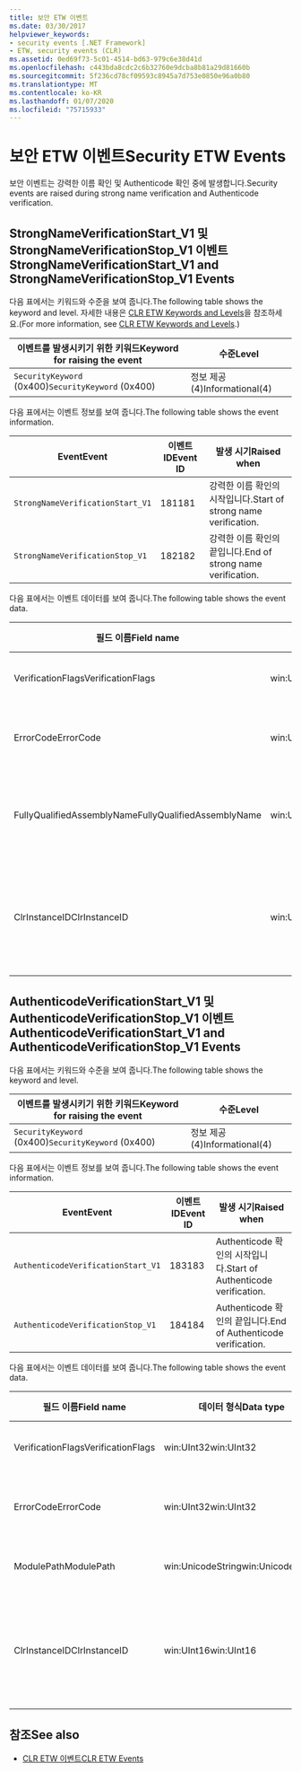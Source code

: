 ```yaml
---
title: 보안 ETW 이벤트
ms.date: 03/30/2017
helpviewer_keywords:
- security events [.NET Framework]
- ETW, security events (CLR)
ms.assetid: 0ed69f73-5c01-4514-bd63-979c6e38d41d
ms.openlocfilehash: c443bda8cdc2c6b32760e9dcba8b81a29d81660b
ms.sourcegitcommit: 5f236cd78cf09593c8945a7d753e0850e96a0b80
ms.translationtype: MT
ms.contentlocale: ko-KR
ms.lasthandoff: 01/07/2020
ms.locfileid: "75715933"
---
```

# <a name="security-etw-events"></a><span data-ttu-id="5140c-102">보안 ETW 이벤트</span><span class="sxs-lookup"><span data-stu-id="5140c-102">Security ETW Events</span></span>

<span data-ttu-id="5140c-103">보안 이벤트는 강력한 이름 확인 및 Authenticode 확인 중에 발생합니다.</span><span class="sxs-lookup"><span data-stu-id="5140c-103">Security events are raised during strong name verification and Authenticode verification.</span></span>  

## <a name="strongnameverificationstart_v1-and-strongnameverificationstop_v1-events"></a><span data-ttu-id="5140c-104">StrongNameVerificationStart_V1 및 StrongNameVerificationStop_V1 이벤트</span><span class="sxs-lookup"><span data-stu-id="5140c-104">StrongNameVerificationStart_V1 and StrongNameVerificationStop_V1 Events</span></span>  
 <span data-ttu-id="5140c-105">다음 표에서는 키워드와 수준을 보여 줍니다.</span><span class="sxs-lookup"><span data-stu-id="5140c-105">The following table shows the keyword and level.</span></span> <span data-ttu-id="5140c-106">자세한 내용은 [CLR ETW Keywords and Levels](clr-etw-keywords-and-levels.md)을 참조하세요.</span><span class="sxs-lookup"><span data-stu-id="5140c-106">(For more information, see [CLR ETW Keywords and Levels](clr-etw-keywords-and-levels.md).)</span></span>  
  
|<span data-ttu-id="5140c-107">이벤트를 발생시키기 위한 키워드</span><span class="sxs-lookup"><span data-stu-id="5140c-107">Keyword for raising the event</span></span>|<span data-ttu-id="5140c-108">수준</span><span class="sxs-lookup"><span data-stu-id="5140c-108">Level</span></span>|  
|-----------------------------------|-----------|  
|<span data-ttu-id="5140c-109">`SecurityKeyword` (0x400)</span><span class="sxs-lookup"><span data-stu-id="5140c-109">`SecurityKeyword` (0x400)</span></span>|<span data-ttu-id="5140c-110">정보 제공(4)</span><span class="sxs-lookup"><span data-stu-id="5140c-110">Informational(4)</span></span>|  
  
 <span data-ttu-id="5140c-111">다음 표에서는 이벤트 정보를 보여 줍니다.</span><span class="sxs-lookup"><span data-stu-id="5140c-111">The following table shows the event information.</span></span>  
  
|<span data-ttu-id="5140c-112">Event</span><span class="sxs-lookup"><span data-stu-id="5140c-112">Event</span></span>|<span data-ttu-id="5140c-113">이벤트 ID</span><span class="sxs-lookup"><span data-stu-id="5140c-113">Event ID</span></span>|<span data-ttu-id="5140c-114">발생 시기</span><span class="sxs-lookup"><span data-stu-id="5140c-114">Raised when</span></span>|  
|-----------|--------------|-----------------|  
|`StrongNameVerificationStart_V1`|<span data-ttu-id="5140c-115">181</span><span class="sxs-lookup"><span data-stu-id="5140c-115">181</span></span>|<span data-ttu-id="5140c-116">강력한 이름 확인의 시작입니다.</span><span class="sxs-lookup"><span data-stu-id="5140c-116">Start of strong name verification.</span></span>|  
|`StrongNameVerificationStop_V1`|<span data-ttu-id="5140c-117">182</span><span class="sxs-lookup"><span data-stu-id="5140c-117">182</span></span>|<span data-ttu-id="5140c-118">강력한 이름 확인의 끝입니다.</span><span class="sxs-lookup"><span data-stu-id="5140c-118">End of strong name verification.</span></span>|  
  
 <span data-ttu-id="5140c-119">다음 표에서는 이벤트 데이터를 보여 줍니다.</span><span class="sxs-lookup"><span data-stu-id="5140c-119">The following table shows the event data.</span></span>  
  
|<span data-ttu-id="5140c-120">필드 이름</span><span class="sxs-lookup"><span data-stu-id="5140c-120">Field name</span></span>|<span data-ttu-id="5140c-121">데이터 형식</span><span class="sxs-lookup"><span data-stu-id="5140c-121">Data type</span></span>|<span data-ttu-id="5140c-122">설명</span><span class="sxs-lookup"><span data-stu-id="5140c-122">Description</span></span>|  
|----------------|---------------|-----------------|  
|<span data-ttu-id="5140c-123">VerificationFlags</span><span class="sxs-lookup"><span data-stu-id="5140c-123">VerificationFlags</span></span>|<span data-ttu-id="5140c-124">win:UInt32</span><span class="sxs-lookup"><span data-stu-id="5140c-124">win:UInt32</span></span>|<span data-ttu-id="5140c-125">확인 플래그입니다.</span><span class="sxs-lookup"><span data-stu-id="5140c-125">The verification flags.</span></span>|  
|<span data-ttu-id="5140c-126">ErrorCode</span><span class="sxs-lookup"><span data-stu-id="5140c-126">ErrorCode</span></span>|<span data-ttu-id="5140c-127">win:UInt32</span><span class="sxs-lookup"><span data-stu-id="5140c-127">win:UInt32</span></span>|<span data-ttu-id="5140c-128">HResult 오류 코드입니다.</span><span class="sxs-lookup"><span data-stu-id="5140c-128">The HResult error code.</span></span>|  
|<span data-ttu-id="5140c-129">FullyQualifiedAssemblyName</span><span class="sxs-lookup"><span data-stu-id="5140c-129">FullyQualifiedAssemblyName</span></span>|<span data-ttu-id="5140c-130">win:UnicodeString</span><span class="sxs-lookup"><span data-stu-id="5140c-130">win:UnicodeString</span></span>|<span data-ttu-id="5140c-131">정규화된 어셈블리 이름입니다.</span><span class="sxs-lookup"><span data-stu-id="5140c-131">The fully qualified assembly name.</span></span>|  
|<span data-ttu-id="5140c-132">ClrInstanceID</span><span class="sxs-lookup"><span data-stu-id="5140c-132">ClrInstanceID</span></span>|<span data-ttu-id="5140c-133">win:UInt16</span><span class="sxs-lookup"><span data-stu-id="5140c-133">win:UInt16</span></span>|<span data-ttu-id="5140c-134">CLR 또는 CoreCLR 인스턴스에 대한 고유 ID입니다.</span><span class="sxs-lookup"><span data-stu-id="5140c-134">Unique ID for the instance of CLR or CoreCLR.</span></span>|  

## <a name="authenticodeverificationstart_v1-and-authenticodeverificationstop_v1-events"></a><span data-ttu-id="5140c-135">AuthenticodeVerificationStart_V1 및 AuthenticodeVerificationStop_V1 이벤트</span><span class="sxs-lookup"><span data-stu-id="5140c-135">AuthenticodeVerificationStart_V1 and AuthenticodeVerificationStop_V1 Events</span></span>  
 <span data-ttu-id="5140c-136">다음 표에서는 키워드와 수준을 보여 줍니다.</span><span class="sxs-lookup"><span data-stu-id="5140c-136">The following table shows the keyword and level.</span></span>  
  
|<span data-ttu-id="5140c-137">이벤트를 발생시키기 위한 키워드</span><span class="sxs-lookup"><span data-stu-id="5140c-137">Keyword for raising the event</span></span>|<span data-ttu-id="5140c-138">수준</span><span class="sxs-lookup"><span data-stu-id="5140c-138">Level</span></span>|  
|-----------------------------------|-----------|  
|<span data-ttu-id="5140c-139">`SecurityKeyword` (0x400)</span><span class="sxs-lookup"><span data-stu-id="5140c-139">`SecurityKeyword` (0x400)</span></span>|<span data-ttu-id="5140c-140">정보 제공(4)</span><span class="sxs-lookup"><span data-stu-id="5140c-140">Informational(4)</span></span>|  
  
 <span data-ttu-id="5140c-141">다음 표에서는 이벤트 정보를 보여 줍니다.</span><span class="sxs-lookup"><span data-stu-id="5140c-141">The following table shows the event information.</span></span>  
  
|<span data-ttu-id="5140c-142">Event</span><span class="sxs-lookup"><span data-stu-id="5140c-142">Event</span></span>|<span data-ttu-id="5140c-143">이벤트 ID</span><span class="sxs-lookup"><span data-stu-id="5140c-143">Event ID</span></span>|<span data-ttu-id="5140c-144">발생 시기</span><span class="sxs-lookup"><span data-stu-id="5140c-144">Raised when</span></span>|  
|-----------|--------------|-----------------|  
|`AuthenticodeVerificationStart_V1`|<span data-ttu-id="5140c-145">183</span><span class="sxs-lookup"><span data-stu-id="5140c-145">183</span></span>|<span data-ttu-id="5140c-146">Authenticode 확인의 시작입니다.</span><span class="sxs-lookup"><span data-stu-id="5140c-146">Start of Authenticode verification.</span></span>|  
|`AuthenticodeVerificationStop_V1`|<span data-ttu-id="5140c-147">184</span><span class="sxs-lookup"><span data-stu-id="5140c-147">184</span></span>|<span data-ttu-id="5140c-148">Authenticode 확인의 끝입니다.</span><span class="sxs-lookup"><span data-stu-id="5140c-148">End of Authenticode verification.</span></span>|  
  
 <span data-ttu-id="5140c-149">다음 표에서는 이벤트 데이터를 보여 줍니다.</span><span class="sxs-lookup"><span data-stu-id="5140c-149">The following table shows the event data.</span></span>  
  
|<span data-ttu-id="5140c-150">필드 이름</span><span class="sxs-lookup"><span data-stu-id="5140c-150">Field name</span></span>|<span data-ttu-id="5140c-151">데이터 형식</span><span class="sxs-lookup"><span data-stu-id="5140c-151">Data type</span></span>|<span data-ttu-id="5140c-152">설명</span><span class="sxs-lookup"><span data-stu-id="5140c-152">Description</span></span>|  
|----------------|---------------|-----------------|  
|<span data-ttu-id="5140c-153">VerificationFlags</span><span class="sxs-lookup"><span data-stu-id="5140c-153">VerificationFlags</span></span>|<span data-ttu-id="5140c-154">win:UInt32</span><span class="sxs-lookup"><span data-stu-id="5140c-154">win:UInt32</span></span>|<span data-ttu-id="5140c-155">확인 플래그입니다.</span><span class="sxs-lookup"><span data-stu-id="5140c-155">The verification flags.</span></span>|  
|<span data-ttu-id="5140c-156">ErrorCode</span><span class="sxs-lookup"><span data-stu-id="5140c-156">ErrorCode</span></span>|<span data-ttu-id="5140c-157">win:UInt32</span><span class="sxs-lookup"><span data-stu-id="5140c-157">win:UInt32</span></span>|<span data-ttu-id="5140c-158">HResult 오류 코드입니다.</span><span class="sxs-lookup"><span data-stu-id="5140c-158">The HResult error code.</span></span>|  
|<span data-ttu-id="5140c-159">ModulePath</span><span class="sxs-lookup"><span data-stu-id="5140c-159">ModulePath</span></span>|<span data-ttu-id="5140c-160">win:UnicodeString</span><span class="sxs-lookup"><span data-stu-id="5140c-160">win:UnicodeString</span></span>|<span data-ttu-id="5140c-161">모듈 경로입니다.</span><span class="sxs-lookup"><span data-stu-id="5140c-161">The module path.</span></span>|  
|<span data-ttu-id="5140c-162">ClrInstanceID</span><span class="sxs-lookup"><span data-stu-id="5140c-162">ClrInstanceID</span></span>|<span data-ttu-id="5140c-163">win:UInt16</span><span class="sxs-lookup"><span data-stu-id="5140c-163">win:UInt16</span></span>|<span data-ttu-id="5140c-164">CLR 또는 CoreCLR 인스턴스에 대한 고유 ID입니다.</span><span class="sxs-lookup"><span data-stu-id="5140c-164">Unique ID for the instance of CLR or CoreCLR.</span></span>|  
  
## <a name="see-also"></a><span data-ttu-id="5140c-165">참조</span><span class="sxs-lookup"><span data-stu-id="5140c-165">See also</span></span>

- [<span data-ttu-id="5140c-166">CLR ETW 이벤트</span><span class="sxs-lookup"><span data-stu-id="5140c-166">CLR ETW Events</span></span>](clr-etw-events.md)
